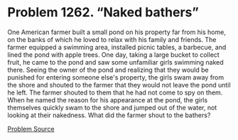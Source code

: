 # Problem 1262. “Naked bathers”

One American farmer built a small pond on his property far from his home, on the banks of which he loved to relax with his family and friends. The farmer equipped a swimming area, installed picnic tables, a barbecue, and lined the pond with apple trees. One day, taking a large bucket to collect fruit, he came to the pond and saw some unfamiliar girls swimming naked there. Seeing the owner of the pond and realizing that they would be punished for entering someone else's property, the girls swam away from the shore and shouted to the farmer that they would not leave the pond until he left. The farmer shouted to them that he had not come to spy on them. When he named the reason for his appearance at the pond, the girls themselves quickly swam to the shore and jumped out of the water, not looking at their nakedness. What did the farmer shout to the bathers?

[Problem Source](https://www.trizland.ru/tasks/5715/)